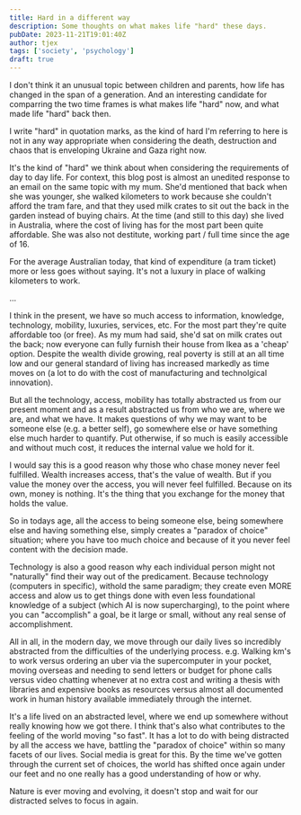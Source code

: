 ```yaml
---
title: Hard in a different way
description: Some thoughts on what makes life "hard" these days.
pubDate: 2023-11-21T19:01:40Z 
author: tjex
tags: ['society', 'psychology']
draft: true
---
```


I don't think it an unusual topic between children and parents, how life has
changed in the span of a generation. And an interesting candidate for comparring the two
time frames is what makes life "hard" now, and what made life "hard" back then. 

I write "hard" in quotation marks, as the kind of hard I'm referring to 
here is not in any way appropriate when considering the death, destruction and 
chaos that is enveloping Ukraine and Gaza right now.

It's the kind of "hard" we think about when considering the requirements of day
to day life. For context, this blog post is almost an unedited response to an email
on the same topic with my mum. She'd mentioned that back when she was younger,
she walked kilometers to work because she couldn't afford the tram fare, and
that they used milk crates to sit out the back in the garden instead of buying
chairs. At the time (and still to this day) she lived in Australia, where the
cost of living has for the most part been quite affordable. She was also not 
destitute, working part / full time since the age of 16.

For the average Australian today, that kind of expenditure (a tram ticket) more
or less goes without saying. It's not a luxury in place of walking kilometers
to work.

...

I think in the present, we have so much access to information,
knowledge, technology, mobility, luxuries, services, etc. For the most
part they're quite affordable too (or free). As my mum had said, she'd sat on
milk crates out the back; now everyone can fully furnish their
house from Ikea as a 'cheap' option. Despite the wealth divide growing, 
real poverty is still at an all time low and our general standard of
living has increased markedly as time moves on (a lot to do with the
cost of manufacturing and technolgical innovation).

But all the technology, access, mobility has totally abstracted us from
our present moment and as a result abstracted us from who we are, where
we are, and what we have. It makes questions of why we may want to be
someone else (e.g. a better self), go somewhere else or have something
else much harder to quantify. Put otherwise, if so much is easily
accessible and without much cost, it reduces the internal value we hold
for it. 

I would say this is a good reason why those who chase money never feel
fulfilled. Wealth increases access, that's the value of wealth. But if you value
the money over the access, you will never feel fulfilled. Because on its
own, money is nothing. It's the thing that you exchange for the money
that holds the value. 

So in todays age, all the access to being someone else, being somewhere
else and having something else, simply creates a "paradox of choice"
situation; where you have too much choice and because of it you never
feel content with the decision made.

Technology is also a good reason why each individual person
might not "naturally" find their way out of the predicament. Because
technology (computers in specific), withold the same paradigm; they
create even MORE access and alow us to get things done with even less
foundational knowledge of a subject (which AI is now supercharging), to
the point where you can "accomplish" a goal, be it large or small,
without any real sense of accomplishment. 

All in all, in the modern day, we move through our daily lives so
incredibly abstracted from the difficulties of the underlying process.
e.g. Walking km's to work versus ordering an uber via the supercomputer
in your pocket, moving overseas and needing to send letters or budget
for phone calls versus video chatting whenever at no extra cost and
writing a thesis with libraries and expensive books as resources versus
almost all documented work in human history available immediately
through the internet.

It's a life lived on an abstracted level, where we end up somewhere
without really knowing how we got there. I think that's also what
contributes to the feeling of the world moving "so fast". It has a lot
to do with being distracted by all the access we have, battling the
"paradox of choice" within so many facets of our lives. Social media is
great for this. By the time we've gotten through the current set of
choices, the world has shifted once again under our feet and no one
really has a good understanding of how or why. 

Nature is ever moving and evolving, it doesn't stop and wait for our
distracted selves to focus in again.
